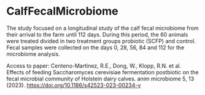 # CalfFecalMicrobiome

The study focused on a longitudinal study of the calf fecal microbiome from their arrival to the farm until 112 days. During this period, the 60 animals were treated divided in two treatment groups probiotic (SCFP) and control. Fecal samples were collected on the days 0, 28, 56, 84 and 112 for the microbiome analysis.

Access to paper:
Centeno-Martinez, R.E., Dong, W., Klopp, R.N. et al. Effects of feeding Saccharomyces cerevisiae fermentation postbiotic on the fecal microbial community of Holstein dairy calves. anim microbiome 5, 13 (2023). https://doi.org/10.1186/s42523-023-00234-y
